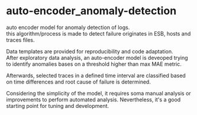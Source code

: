 # auto-encoder_anomaly-detection

auto encoder model for anomaly detection of logs.  
this algorithm/process is made to detect failure originates in ESB, hosts and traces files.

Data templates are provided for reproducibility and code adaptation.  
After exploratory data analysis, an auto-encoder model is deveoped trying to identify anomalies bases on a threshold higher than max MAE metric.

Afterwards, selected traces in a defined time interval are classified based on time differences and root cause of failure is determined.

Considering the simplicity of the model, it requires soma manual analysis or improvements to perform automated analysis. Nevertheless, it's a good starting point for tuning and development.

